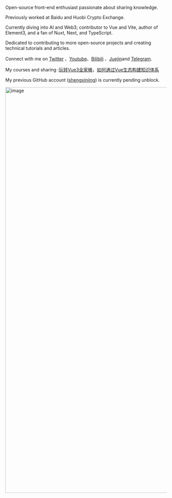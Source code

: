 Open-source front-end enthusiast passionate about sharing knowledge.

Previously worked at Baidu and Huobi Crypto Exchange.

Currently diving into AI and Web3; contributor to Vue and Vite, author of Element3, and a fan of Nuxt, Next, and TypeScript.

Dedicated to contributing to more open-source projects and creating technical tutorials and articles.

Connect with me on [Twitter](https://x.com/shengxj1) 、[Youtube](https://www.youtube.com/@shengxj)、[Bilibili](https://space.bilibili.com/26995758?) 、[Juejin](https://juejin.cn/user/1556564194370270/posts)and [Telegram](https://t.me/shengxj).

My courses and sharing :[玩转Vue3全家桶](https://time.geekbang.org/column/intro/100094401)，[如何通过Vue生态构建知识体系](https://drive.google.com/file/d/1k93xZc_kBm4gABxApogYA1AdwFm1ut3V/view?usp=sharing)

My previous GitHub account ([shengxinjing](https://github.com/shengxinjing)) is currently pending unblock.

<img width="1263" alt="image" src="https://github.com/user-attachments/assets/d54e986c-990e-4ceb-b341-f00c78db6a19">
<!--

**shengxj1/shengxj1** is a ✨ _special_ ✨ repository because its `README.md` (this file) appears on your GitHub profile.

Here are some ideas to get you started:

- 🔭 I’m currently working on ...
- 🌱 I’m currently learning ...
- 👯 I’m looking to collaborate on ...
- 🤔 I’m looking for help with ...
- 💬 Ask me about ...
- 📫 How to reach me: ...
- 😄 Pronouns: ...
- ⚡ Fun fact: ...
-->
